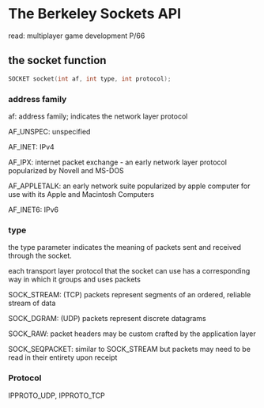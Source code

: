 # The Berkeley Sockets API

read: multiplayer game development P/66

## the socket function

```c++
SOCKET socket(int af, int type, int protocol);
```

### address family

af: address family; indicates the network layer protocol

AF_UNSPEC: unspecified

AF_INET: IPv4

AF_IPX: internet packet exchange - an early network layer protocol
popularized by Novell and MS-DOS

AF_APPLETALK: an early network suite popularized by apple computer
for use with its Apple and Macintosh Computers

AF_INET6: IPv6

### type

the type parameter indicates the meaning of packets sent and received
through the socket.

each transport layer protocol that the socket can use has a corresponding
way in which it groups and uses packets

SOCK_STREAM: (TCP) packets represent segments of an ordered, reliable stream of data

SOCK_DGRAM: (UDP) packets represent discrete datagrams

SOCK_RAW: packet headers may be custom crafted by the application layer

SOCK_SEQPACKET: similar to SOCK_STREAM but packets may need to be read in their entirety upon receipt

### Protocol

IPPROTO_UDP, IPPROTO_TCP
